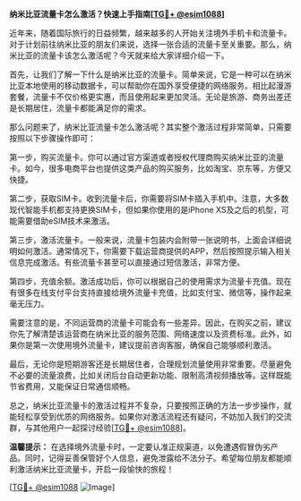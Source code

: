 **纳米比亚流量卡怎么激活？快速上手指南[[TG💪+ @esim1088](https://t.me/s/esim1088)]**

近年来，随着国际旅行的日益频繁，越来越多的人开始关注境外手机卡和流量卡。对于计划前往纳米比亚的朋友们来说，选择一张合适的流量卡至关重要。那么，纳米比亚的流量卡该怎么激活呢？今天就来给大家详细介绍一下。

首先，让我们了解一下什么是纳米比亚的流量卡。简单来说，它是一种可以在纳米比亚本地使用的移动数据卡，可以帮助你在国外享受便捷的网络服务。相比起漫游套餐，流量卡不仅价格更实惠，而且使用起来更加灵活。无论是旅游、商务出差还是长期居住，流量卡都能满足你的需求。

那么问题来了，纳米比亚流量卡怎么激活呢？其实整个激活过程非常简单，只需要按照以下步骤操作即可：

第一步，购买流量卡。你可以通过官方渠道或者授权代理商购买纳米比亚的流量卡。如今，很多电商平台也提供这类产品的购买服务，比如淘宝、京东等，方便又快捷。

第二步，获取SIM卡。收到流量卡后，你需要将SIM卡插入手机中。注意，大多数现代智能手机都支持更换SIM卡，但如果你使用的是iPhone XS及之后的机型，可能需要借助eSIM技术来激活。

第三步，激活流量卡。一般来说，流量卡包装内会附带一张说明书，上面会详细说明如何激活。通常情况下，你需要下载运营商提供的APP，然后按照提示输入相关信息完成激活。有些流量卡甚至可以直接通过短信激活，非常方便。

第四步，充值余额。激活成功后，你可以根据自己的使用需求为流量卡充值。现在有很多在线支付平台支持直接给境外流量卡充值，比如支付宝、微信等，操作起来毫无压力。

需要注意的是，不同运营商的流量卡可能会有一些差异。因此，在购买之前，建议你先了解清楚该运营商在纳米比亚的服务范围、网络速度以及资费标准。此外，如果你是第一次使用境外流量卡，建议提前咨询客服，确保自己能够顺利激活。

最后，无论你是短期游客还是长期居住者，合理规划流量使用非常重要。尽量避免不必要的流量浪费，比如关闭后台自动更新功能、限制高清视频播放等。这样既能节省费用，又能保证日常通信顺畅。

总之，纳米比亚流量卡的激活过程并不复杂，只要按照正确的方法一步步操作，就能轻松享受到优质的网络服务。如果你对激活流程还有疑问，不妨加入我们的交流群，与其他用户一起探讨经验[[TG💪+ @esim1088](https://t.me/s/esim1088)]。

**温馨提示：** 在选择境外流量卡时，一定要认准正规渠道，以免遭遇假冒伪劣产品。同时，记得妥善保管好个人信息，避免泄露给不法分子。希望每位朋友都能顺利激活纳米比亚流量卡，开启一段愉快的旅程！

[[TG💪+ @esim1088](https://t.me/s/esim1088) ![Image](https://i.postimg.cc/4NQfJmqS/Snipaste-2025-05-13-00-14-12.png)]
